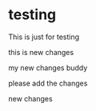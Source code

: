 # testing
This is just for testing 

this is new changes

my new changes buddy


please add the changes


new changes

